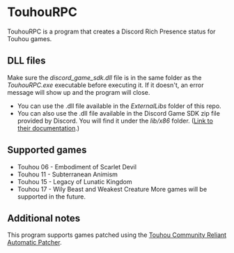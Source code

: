 # TouhouRPC
TouhouRPC is a program that creates a Discord Rich Presence status for Touhou games. 

## DLL files
Make sure the *discord_game_sdk.dll* file is in the same folder as the *TouhouRPC.exe* executable before executing it. If it doesn't, an error message will show up and the program will close.  
- You can use the .dll file available in the *ExternalLibs* folder of this repo.  
- You can also use the .dll file available in the Discord Game SDK zip file provided by Discord. You will find it under the *lib/x86* folder. ([Link to their documentation](https://discordapp.com/developers/docs/game-sdk/sdk-starter-guide).)


## Supported games
- Touhou 06 - Embodiment of Scarlet Devil  
- Touhou 11 - Subterranean Animism  
- Touhou 15 - Legacy of Lunatic Kingdom  
- Touhou 17 - Wily Beast and Weakest Creature
More games will be supported in the future.

## Additional notes
This program supports games patched using the [Touhou Community Reliant Automatic Patcher](https://github.com/thpatch/thcrap).
